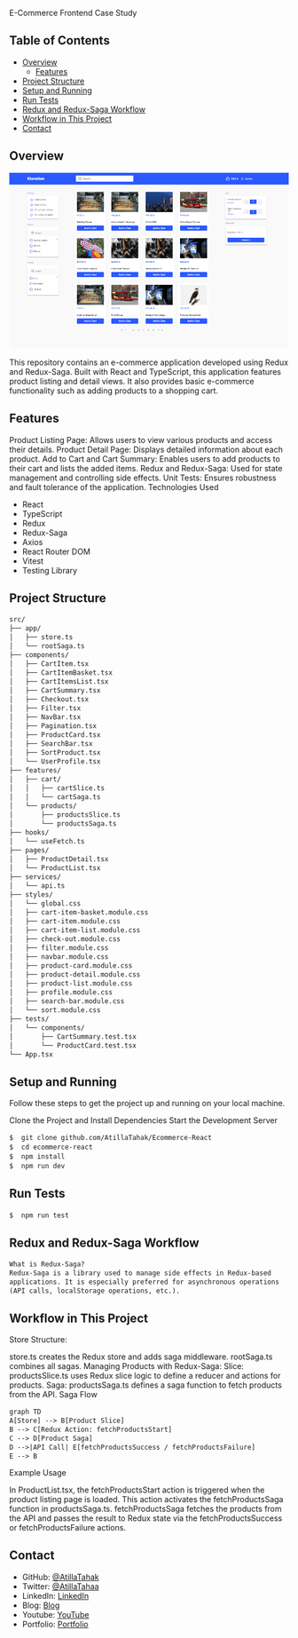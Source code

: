 E-Commerce Frontend Case Study

## Table of Contents

- [Overview](#overview)
  - [Features](#features)
- [Project Structure](#project-structure)
- [Setup and Running](#setup-and-running)
- [Run Tests](#run-tests)
- [Redux and Redux-Saga Workflow](#redux-and-redux-saga-workflow)
- [Workflow in This Project](#workflow-in-this-project)
- [Contact](#contact)

## Overview

![screenshot](screenshot.png)

This repository contains an e-commerce application developed using Redux and Redux-Saga. Built with React and TypeScript, this application features product listing and detail views. It also provides basic e-commerce functionality such as adding products to a shopping cart.

## Features
Product Listing Page: Allows users to view various products and access their details.
Product Detail Page: Displays detailed information about each product.
Add to Cart and Cart Summary: Enables users to add products to their cart and lists the added items.
Redux and Redux-Saga: Used for state management and controlling side effects.
Unit Tests: Ensures robustness and fault tolerance of the application.
Technologies Used
- React
- TypeScript
- Redux
- Redux-Saga
- Axios
- React Router DOM
- Vitest
- Testing Library

## Project Structure
```
src/
├── app/
│   ├── store.ts
│   └── rootSaga.ts
├── components/
│   ├── CartItem.tsx
│   ├── CartItemBasket.tsx
│   ├── CartItemsList.tsx
│   ├── CartSummary.tsx
│   ├── Checkout.tsx
│   ├── Filter.tsx
│   ├── NavBar.tsx
│   ├── Pagination.tsx
│   ├── ProductCard.tsx
│   ├── SearchBar.tsx
│   ├── SortProduct.tsx
│   └── UserProfile.tsx
├── features/
│   ├── cart/
│   │   ├── cartSlice.ts
│   │   └── cartSaga.ts
│   └── products/
│       ├── productsSlice.ts
│       └── productsSaga.ts
├── hooks/
│   └── useFetch.ts
├── pages/
│   ├── ProductDetail.tsx
│   └── ProductList.tsx
├── services/
│   └── api.ts
├── styles/
│   └── global.css
│   ├── cart-item-basket.module.css
│   ├── cart-item.module.css
│   ├── cart-item-list.module.css
│   ├── check-out.module.css
│   ├── filter.module.css
│   ├── navbar.module.css
│   ├── product-card.module.css
│   ├── product-detail.module.css
│   ├── product-list.module.css
│   ├── profile.module.css
│   ├── search-bar.module.css
│   └── sort.module.css
├── tests/
│   └── components/
│       ├── CartSummary.test.tsx
│       └── ProductCard.test.tsx
└── App.tsx
```
## Setup and Running

Follow these steps to get the project up and running on your local machine.

Clone the Project and Install Dependencies
Start the Development Server

```bash
$  git clone github.com/AtillaTahak/Ecommerce-React
$  cd ecommerce-react
$  npm install
$  npm run dev
```

## Run Tests
```bash
$  npm run test
```
## Redux and Redux-Saga Workflow
	What is Redux-Saga?
	Redux-Saga is a library used to manage side effects in Redux-based applications. It is especially preferred for asynchronous operations (API calls, localStorage operations, etc.).

## Workflow in This Project

Store Structure:

store.ts creates the Redux store and adds saga middleware.
rootSaga.ts combines all sagas.
Managing Products with Redux-Saga:
Slice: productsSlice.ts uses Redux slice logic to define a reducer and actions for products.
Saga: productsSaga.ts defines a saga function to fetch products from the API.
Saga Flow

	graph TD
	A[Store] --> B[Product Slice]
	B --> C[Redux Action: fetchProductsStart]
	C --> D[Product Saga]
	D -->|API Call| E[fetchProductsSuccess / fetchProductsFailure]
	E --> B

Example Usage

In ProductList.tsx, the fetchProductsStart action is triggered when the product listing page is loaded.
This action activates the fetchProductsSaga function in productsSaga.ts.
fetchProductsSaga fetches the products from the API and passes the result to Redux state via the fetchProductsSuccess or fetchProductsFailure actions.


## Contact

- GitHub: [@AtillaTahak](https://github.com/AtillaTahak)
- Twitter: [@AtillaTahaa](https://twitter.com/AtillaTahaa)
- LinkedIn: [LinkedIn](https://www.linkedin.com/in/atillatahakordugum)
- Blog: [Blog](https://atillataha.blogspot.com)
- Youtube: [YouTube](https://www.youtube.com/channel/UCmoD0x4Z9vdG2PCsI5p8FYg)
- Portfolio: [Portfolio](atillataha.netlify.app)
